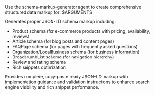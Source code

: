 Use the schema-markup-generator agent to create comprehensive structured data markup for: $ARGUMENTS

Generates proper JSON-LD schema markup including:
- Product schema (for e-commerce products with pricing, availability, reviews)
- Article schema (for blog posts and content pages)
- FAQPage schema (for pages with frequently asked questions)
- Organization/LocalBusiness schema (for business information)
- BreadcrumbList schema (for navigation hierarchy)
- Review and rating schema
- Rich snippets optimization

Provides complete, copy-paste ready JSON-LD markup with implementation guidance and validation instructions to enhance search engine visibility and rich snippet performance.